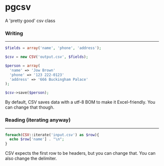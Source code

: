 pgcsv
=====

A 'pretty good' csv class


### Writing
-----------

```php
$fields = array('name', 'phone', 'address');

$csv = new CSV('output.csv', $fields);

$person = array(
  'name' => 'Jow Brown'
  'phone' => '123 222-0123'
  'address' => '666 Buckingham Palace'
);

$csv->save($person);
```

By default, CSV saves data with a utf-8 BOM to make it Excel-friendly. You can change that though.

### Reading (iterating anyway)
-----------

```php
foreach(CSV::iterate('input.csv') as $row){
  echo $row['name'] . "\n";
}
```

CSV expects the first row to be headers, but you can change that. You can also change the delimiter.
